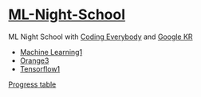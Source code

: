 # [ML-Night-School](https://ml.yah.ac/)
ML Night School with [Coding Everybody](https://opentutorials.org/module/4916/28891) and [Google KR](https://developers-kr.googleblog.com/2020/08/mlschool20.html?fbclid=IwAR0pEk-U_W3FrypGaW2630vqu1NxE9uTEiy7OGd4gxz_ZgLP0dX6cQUHbaQ)


* [Machine Learning1]()
* [Orange3]()
* [Tensorflow1]()


[Progress table](https://yah.ac/ml)
